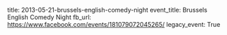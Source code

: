 title: 2013-05-21-brussels-english-comedy-night
event_title: Brussels English Comedy Night
fb_url: https://www.facebook.com/events/181079072045265/
legacy_event: True
